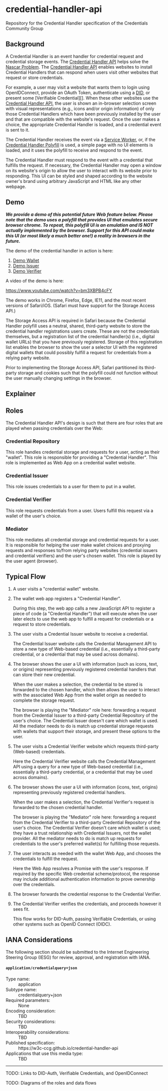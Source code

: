 # credential-handler-api
Repository for the Credential Handler specification of the Credentials Community Group

## Background

A Credential Handler is an event handler for credential request and
credential storage events. The [Credential Handler API][] helps
solve the [Nascar Problem](https://indieweb.org/NASCAR_problem). The
[Credential Handler API][] enables websites to install Credential Handlers that
can respond when users visit other websites that request or store credentials.

For example, a user may visit a website that wants them to login using
OpenIDConnect, provide an OAuth Token, authenticate using a [DID][], or present
some [Verifiable Credential][]. When these other websites use the [Credential
Handler API][], the user is shown an in-browser selection screen with visual
representations (e.g., icons and/or origin information) of only those
Credential Handlers which have been previously installed by the user and
that are compatible with the website's request. Once the user makes a choice,
the appropriate Credential Handler is loaded, and a credential event is sent
to it.

The Credential Handler receives the event via a
[Service Worker](https://w3c.github.io/ServiceWorker), or, if the
[Credential Handler Polyfill][] is used, a simple page with no UI elements is
loaded, and it uses the polyfill to receive and respond to the event.

The Credential Handler must respond to the event with a credential that
fulfills the request. If necessary, the Credential Handler may open a window
on its website's origin to allow the user to interact with its website prior
to responding. This UI can be styled and shaped according to the website
owner's brand using arbitrary JavaScript and HTML like any other webpage.

## Demo

***We provide a demo of this potential future Web feature below. Please note that the demo uses a polyfill that provides UI that emulates secure browser chrome. To repeat, this polyfill UI is an emulation and IS NOT actually implemented by the browser. Support for this API could make this UI (or most likely a much better one!) a reality in browsers in the future.***

The demo of the credential handler in action is here:

1. [Demo Wallet](https://chapi-demo-wallet.digitalbazaar.com/)
2. [Demo Issuer](https://chapi-demo-issuer.digitalbazaar.com/)
3. [Demo Verifier](https://chapi-demo-verifier.digitalbazaar.com/)

A video of the demo is here:

https://www.youtube.com/watch?v=bm3XBPB4cFY

The demo works in Chrome, Firefox, Edge, IE11, and the most recent versions of
Safari/iOS. (Safari must have support for the Storage Access API.)

The Storage Access API is required in Safari because the Credential Handler
polyfill uses a neutral, shared, third-party website to store the credential handler
registrations users create. These are not the credentials themselves, but a
registration list of the credential handler(s) (i.e., digital wallet
URLs) that you have previously registered. Storage of this registration list
enables the browser to show the user a selector UI with the registered digital wallets that could
possibly fulfill a request for credentials from a relying party website.

Prior to implementing the Storage Access API, Safari partitioned its 
third-party storage and cookies such that the polyfill could not function
without the user manually changing settings in the browser.

## Explainer

## Roles

The Credential Handler API's design is such that there are four roles that are
played when passing credentials over the Web:

### Credential Repository

This role handles credential storage and requests for a user, acting as their
"wallet". This role is responsible for providing a "Credential Handler".
This role is implemented as Web App on a credential wallet website.

### Credential Issuer

This role issues credentials to a user for them to put in a wallet.

### Credential Verifier

This role requests credentials from a user. Users fulfill this request via a
wallet of the user's choice.

### Mediator

This role mediates all credential storage and credential requests for a user.
It is responsible for helping the user make wallet choices and proxying
requests and responses to/from relying party websites (credential issuers and
credential verifiers) and the user's chosen wallet. This role is played by the
user agent (browser).

## Typical Flow

1. A user visits a "credential wallet" website.

2. The wallet web app registers a "Credential Handler".

   During this step, the web app calls a new JavaScript API to register a piece of
code (a "Credential Handler") that will execute when the user later elects to
use the web app to fulfill a request for credentials or a request to store
credentials.

3. The user visits a Credential Issuer website to receive a credential.

   The Credential Issuer website calls the Credential Management API to store a
new type of Web-based credential (i.e., essentially a third-party credential, or
a credential that may be used across domains).

4. The browser shows the user a UI with information (such as icons, text, or origins)
  representing previously registered credential handlers that can store their
  new credential.

   When the user makes a selection, the credential to be stored is forwarded to
the chosen handler, which then allows the user to interact with the associated
Web App from the wallet origin as needed to complete the storage request.

   The browser is playing the "Mediator" role here: forwarding a request from the
Credential Issuer to a third-party Credential Repository of the user's choice.
The Credential Issuer doesn't care which wallet is used. All the mediator needs
to do is match up credential storage requests with wallets that
support their storage, and present these options to the user.

5. The user visits a Credential Verifier website which requests third-party
  (Web-based) credentials.

   Here the Credential Verifier website calls the Credential Management API using
a query for a new type of Web-based credential (i.e., essentially a third-party
credential, or a credential that may be used across domains).

6. The browser shows the user a UI with information (icons, text, origins)
  representing previously registered credential handlers.

   When the user makes a selection, the Credential Verifier's request is forwarded
to the chosen credential handler.

   The browser is playing the "Mediator" role here: forwarding a request from the
Credential Verifier to a third-party Credential Repository of the user's
choice. The Credential Verifier doesn't care which wallet is used; they have
a trust relationship with Credential Issuers, not the wallet provider. All the
mediator needs to do is match up requests for credentials to the
user's preferred wallet(s) for fulfilling those requests.

7. The user interacts as needed with the wallet Web App, and chooses the
  credentials to fulfill the request.

   Here the Web App resolves a Promise with the user's response. If required 
by the specific Web credential scheme/protocol, the response
may include additional authentication information to prove
ownership over the credentials.

8. The browser forwards the credential response to the Credential Verifier.

9. The Credential Verifier verifies the credentials, and proceeds however
  it sees fit.

   This flow works for DID-Auth, passing Verifiable Credentials, or using other
systems such as OpenID Connect (OIDC).

## IANA Considerations

The following section should be submitted to the Internet Engineering Steering
Group (IESG) for review, approval, and registration with IANA.

#### `application/credentialquery+json`

<dl>
  <dt>Type name:</dt>
  <dd>application</dd>

  <dt>Subtype name:</dt>
  <dd>credentialquery+json</dd>

  <dt>Required parameters:</dt>
  <dd>None</dd>

  <dt>Encoding consideration:</dt>
  <dd>TBD</dd>

  <dt>Security considerations:</dt>
  <dd>TBD</dd>

  <dt>Interoperability considerations:</dt>
  <dd>TBD</dd>

  <dt>Published specification:</dt>
  <dd>https://w3c-ccg.github.io/credential-handler-api</dd>

  <dt>Applications that use this media type:</dt>
  <dd>TBD</dd>
</dl>



---

TODO: Links to DID-Auth, Verifiable Credentials, and OpenIDConnect

TODO: Diagrams of the roles and data flows

[DID]: https://w3c-ccg.github.io/did-spec
[Verifiable Credentials]: https://w3c.github.io/vc-data-model
[Decentralized Identifiers (DIDs)]: https://w3c-ccg.github.io/did-spec
[Credential Handler API]: https://w3c-ccg.github.io/credential-handler-api
[Credential Handler API Repo]: https://github.com/w3c-ccg/credential-handler-api
[Credential Handler API Demo]: https://github.com/digitalbazaar/credential-handler-demo
[Credential Handler Polyfill]: https://github.com/digitalbazaar/credential-handler-polyfill
